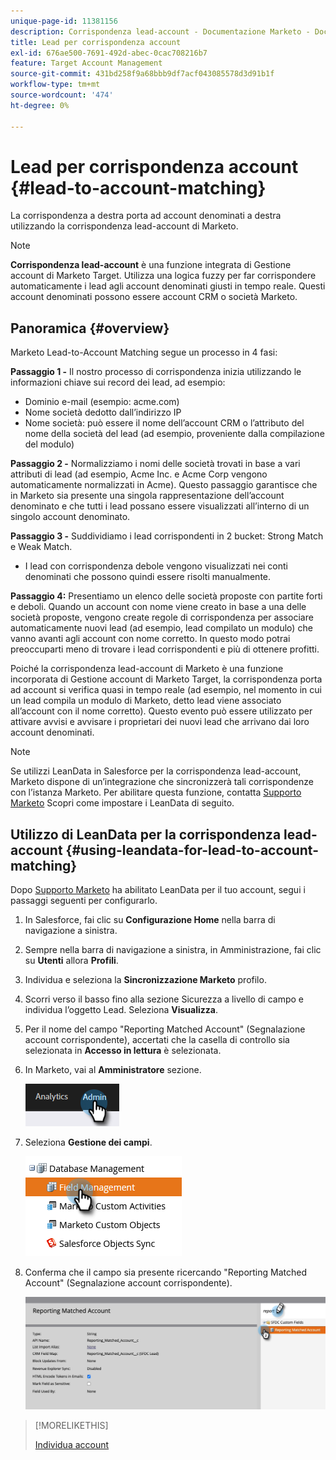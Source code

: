 ```yaml
---
unique-page-id: 11381156
description: Corrispondenza lead-account - Documentazione Marketo - Documentazione del prodotto
title: Lead per corrispondenza account
exl-id: 676ae500-7691-492d-abec-0cac708216b7
feature: Target Account Management
source-git-commit: 431bd258f9a68bbb9df7acf043085578d3d91b1f
workflow-type: tm+mt
source-wordcount: '474'
ht-degree: 0%

---
```


# Lead per corrispondenza account {#lead-to-account-matching}

La corrispondenza a destra porta ad account denominati a destra utilizzando la corrispondenza lead-account di Marketo.

>[!NOTE]
>
>**Corrispondenza lead-account** è una funzione integrata di Gestione account di Marketo Target. Utilizza una logica fuzzy per far corrispondere automaticamente i lead agli account denominati giusti in tempo reale. Questi account denominati possono essere account CRM o società Marketo.

## Panoramica {#overview}

Marketo Lead-to-Account Matching segue un processo in 4 fasi:

**Passaggio 1 -** Il nostro processo di corrispondenza inizia utilizzando le informazioni chiave sui record dei lead, ad esempio:

* Dominio e-mail (esempio: acme.com)
* Nome società dedotto dall’indirizzo IP
* Nome società: può essere il nome dell’account CRM o l’attributo del nome della società del lead (ad esempio, proveniente dalla compilazione del modulo)

**Passaggio 2 -** Normalizziamo i nomi delle società trovati in base a vari attributi di lead (ad esempio, Acme Inc. e Acme Corp vengono automaticamente normalizzati in Acme). Questo passaggio garantisce che in Marketo sia presente una singola rappresentazione dell’account denominato e che tutti i lead possano essere visualizzati all’interno di un singolo account denominato.

**Passaggio 3 -** Suddividiamo i lead corrispondenti in 2 bucket: Strong Match e Weak Match.

* I lead con corrispondenza debole vengono visualizzati nei conti denominati che possono quindi essere risolti manualmente.

**Passaggio 4:** Presentiamo un elenco delle società proposte con partite forti e deboli. Quando un account con nome viene creato in base a una delle società proposte, vengono create regole di corrispondenza per associare automaticamente nuovi lead (ad esempio, lead compilato un modulo) che vanno avanti agli account con nome corretto. In questo modo potrai preoccuparti meno di trovare i lead corrispondenti e più di ottenere profitti.

Poiché la corrispondenza lead-account di Marketo è una funzione incorporata di Gestione account di Marketo Target, la corrispondenza porta ad account si verifica quasi in tempo reale (ad esempio, nel momento in cui un lead compila un modulo di Marketo, detto lead viene associato all’account con il nome corretto). Questo evento può essere utilizzato per attivare avvisi e avvisare i proprietari dei nuovi lead che arrivano dai loro account denominati.

>[!NOTE]
>
>Se utilizzi LeanData in Salesforce per la corrispondenza lead-account, Marketo dispone di un’integrazione che sincronizzerà tali corrispondenze con l’istanza Marketo. Per abilitare questa funzione, contatta [Supporto Marketo](https://nation.marketo.com/t5/Support/ct-p/Support) Scopri come impostare i LeanData di seguito.

## Utilizzo di LeanData per la corrispondenza lead-account {#using-leandata-for-lead-to-account-matching}

Dopo [Supporto Marketo](https://nation.marketo.com/t5/Support/ct-p/Support) ha abilitato LeanData per il tuo account, segui i passaggi seguenti per configurarlo.

1. In Salesforce, fai clic su **Configurazione Home** nella barra di navigazione a sinistra.

1. Sempre nella barra di navigazione a sinistra, in Amministrazione, fai clic su **Utenti** allora **Profili**.

1. Individua e seleziona la **Sincronizzazione Marketo** profilo.

1. Scorri verso il basso fino alla sezione Sicurezza a livello di campo e individua l’oggetto Lead. Seleziona **Visualizza**.

1. Per il nome del campo &quot;Reporting Matched Account&quot; (Segnalazione account corrispondente), accertati che la casella di controllo sia selezionata in **Accesso in lettura** è selezionata.

1. In Marketo, vai al **Amministratore** sezione.

   ![](assets/lead-to-account-matching-1.png)

1. Seleziona **Gestione dei campi**.

   ![](assets/lead-to-account-matching-2.png)

1. Conferma che il campo sia presente ricercando &quot;Reporting Matched Account&quot; (Segnalazione account corrispondente).

   ![](assets/lead-to-account-matching-3.png)

>[!MORELIKETHIS]
>
>[Individua account](/help/marketo/product-docs/target-account-management/target/named-accounts/discover-accounts.md)
